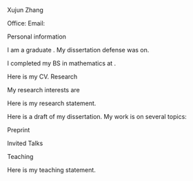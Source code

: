 Xujun Zhang


Office: 
Email:  

Personal information

I am a graduate . My dissertation defense was on.

I completed my BS in mathematics at .

Here is my CV.
Research

My research interests are 

Here is my research statement.

Here is a draft of my dissertation. My work is on several topics:

Preprint


Invited Talks


Teaching

Here is my teaching statement.



